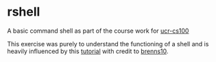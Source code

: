 # rshell
A basic command shell as part of the course work for [ucr-cs100](https://github.com/mikeizbicki/ucr-cs100/)

This exercise was purely to understand the functioning of a shell and is heavily influenced by this [tutorial](http://brennan.io/2015/01/16/write-a-shell-in-c/) with credit to [brenns10](https://github.com/brenns10).
